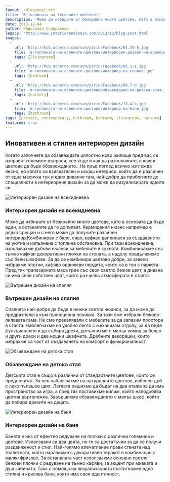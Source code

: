 ```yaml
---
layout: /blog/post.ect
title: 'В топлината на (есенните цветове)'
description: 'Може да избирате от безкрайно много цветове, като в основата да бъде един, а останалите да го допълват. Кермидения нюанс например е рядко срещан и с него може да получите различен интериор. Комбиниран с бяло, сиво, кафяво допринася за създаването на уютна и изпълнена с топлина обстановка.'
date: 2013-12-04
author: Радослава Ставракова
legacy: 'http://www.interiorendizain.com/2013/12/blog-post.html'
images:
  -
    url: 'http://hub.acherno.com/svn/pirin/Facebook/01.39-h.jpg'
    file: 'в-топлината-на-есенните-цветове/интериорен-дизайн-на-всекиденевна.jpg'
    tags: [livingroom]
  -
    url: 'http://hub.acherno.com/svn/pirin/Facebook/05.1-s.jpg'
    file: 'в-топлината-на-есенните-цветове/интериор-на-спалня.jpg'
    tags: [bedroom]
  -
    url: 'http://hub.acherno.com/svn/pirin/Facebook/09.7-d.jpg'
    file: 'в-топлината-на-есенните-цветове/обзавеждане-на-детска-стая.jpg'
    tags: [nursery]
  -
    url: 'http://hub.acherno.com/svn/pirin/Facebook/13.4-b.jpg'
    file: 'в-топлината-на-есенните-цветове/интериор-на-баня.jpg'
    tags: [bathroom]
tags: [private, contemporary, bathroom, bedroom, livingroom, nursery]
featured: true
---
```

## **Иновативен** и стилен **интериорен дизайн**
Когато започнете да обзавеждате цялостно ново жилище пред вас се изправят големите въпроси, кое къде и как да разположите, в какви цветове да бъде обзавеждането...На пръв поглед всичко изглежда лесно, но когато си взискателен и искаш интериор, който да е различен от една масичка тук и едно диванче там, най-добре да прибегнете до специалисти в интериорния дизайн за да може да визуализирате идеите си.

![Интериорен дизайн на всекидневна](в-топлината-на-есенните-цветове/интериорен-дизайн-на-всекиденевна.jpg)
### Интериорен дизайн на **всекидневна**

Може да избирате от безкрайно много цветове, като в основата да бъде един, а останалите да го допълват. Кермидения нюанс например е рядко срещан и с него може да получите различен интериор.Комбиниран с бяло, сиво, кафяво допринася за създаването на уютна и изпълнена с топлина обстановка. При тази всекидневна, използвахме дъбови нюанси за мебелите в кухнята. Комбинирахме със тъмно кафяви декоративни плочки на стената, а надолу продължихме със бели шкафове. За да се комбинира цветово добре, за завеси избрахме плътни, кафяво оранжеви пердета, които са в тон с паркета. Пред тях трапезарната маса грее със своя светло бежов цвят, а дивана си има свой собствен цвят, който разчупва атмосферата в стаята.

![Вътрешен дизайн на спалня](в-топлината-на-есенните-цветове/интериор-на-спалня.jpg)
### Вътрешен дизайн на **спалня**

Спалнята най-добре да бъде в нежни светли нюанси, за да може да предразполага към пълноценна почивка. За тази сме избрали бежово-лилавата гама. Не сме прекалявали с мебелите за да запазим простора в стаята. Наблегнахме на удобно легло с механизам отдолу, за да бъде функционално и да събира дрехи, допълнихме с малък комод за бельо и други дрехи и две нощни шкафчета. Дребните декорации, които избрахме са част от създаването на комфорт и функционалност.

![Обзавеждане на детска стая](в-топлината-на-есенните-цветове/обзавеждане-на-детска-стая.jpg)
### Обзавеждане на **детска стая**

Детската стая е също в различни от стандартните цветове, които се предпочитат. За нея наблегнахме на натуралните цветове, избелен дъб с леко пъпешов цвят. Леглата решихме да бъдат на два етажа за да има пространство за игра, а пред тях поставихме килим, който наподобява цветна въртележка. Завършихме обзавеждането с малък шкаф, който да побира дрехите на децата.

![Интериорен дизайн на баня](в-топлината-на-есенните-цветове/интериор-на-баня.jpg)
### Интериорен дизайн на **баня**

Банята е низ от ефектно редуване на плочки с различна големина и цветове. Използвани са два цвята, но те са достатъчни за да се получи раздвиженост и стил. Най-голямо впечатление прави стената над тоалетната, която наравихме с декоративен теракот в комбинация с малки фризове. За останалата част използвахме основно светло бежови плочки с редуване на тъмно кафяви, за акцент при мивката и душ кабината. Така с помоща на визуализацията постигнахме една стилна и красива баня, която има своя идентичност.
